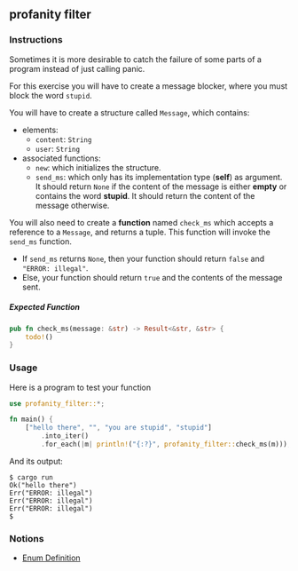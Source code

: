 ## profanity filter

### Instructions

Sometimes it is more desirable to catch the failure of some parts of a program instead of just calling panic.

For this exercise you will have to create a message blocker, where you must block the word `stupid`.

You will have to create a structure called `Message`, which contains:

- elements:
  - `content`: `String`
  - `user`: `String`
- associated functions:
  - `new`: which initializes the structure.
  - `send_ms`: which only has its implementation type (**self**) as argument. It should return `None` if the content of the message is either **empty** or contains the word **stupid**. It should return the content of the message otherwise.

You will also need to create a **function** named `check_ms` which accepts a reference to a `Message`, and returns a tuple. This function will invoke the `send_ms` function.

- If `send_ms` returns `None`, then your function should return `false` and `"ERROR: illegal"`.
- Else, your function should return `true` and the contents of the message sent.

##### Expected Function

```rust
pub fn check_ms(message: &str) -> Result<&str, &str> {
    todo!()
}
```

### Usage

Here is a program to test your function

```rust
use profanity_filter::*;

fn main() {
    ["hello there", "", "you are stupid", "stupid"]
        .into_iter()
        .for_each(|m| println!("{:?}", profanity_filter::check_ms(m)));}
```

And its output:

```console
$ cargo run
Ok("hello there")
Err("ERROR: illegal")
Err("ERROR: illegal")
Err("ERROR: illegal")
$
```

### Notions

- [Enum Definition](https://doc.rust-lang.org/stable/book/ch06-01-defining-an-enum.html?highlight=option#the-option-enum-and-its-advantages-over-null-values)
